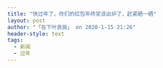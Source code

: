 ```yaml
---
title: "快过年了，你们的红包年终奖该出炉了，赶紧晒一晒"
layout: post
author: "「在下叶良辰」 on 2020-1-15 21:26"
header-style: text
tags:
  - 新闻
  - 过年
---
```


<head></head>
<body>
 <br>
</body>


